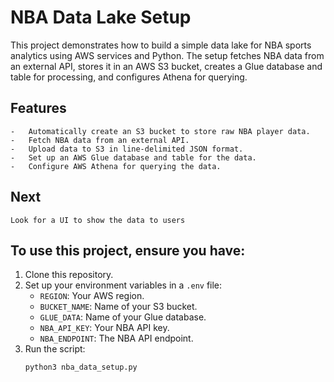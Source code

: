 # NBA Data Lake Setup

This project demonstrates how to build a simple data lake for NBA sports analytics using AWS services and Python. The setup fetches NBA data from an external API, stores it in an AWS S3 bucket, creates a Glue database and table for processing, and configures Athena for querying.

## **Features**

    -	Automatically create an S3 bucket to store raw NBA player data.
    -	Fetch NBA data from an external API.
    -	Upload data to S3 in line-delimited JSON format.
    -	Set up an AWS Glue database and table for the data.
    -	Configure AWS Athena for querying the data.

## **Next**

    Look for a UI to show the data to users

## To use this project, ensure you have:

1. Clone this repository.
2. Set up your environment variables in a `.env` file:
   - `REGION`: Your AWS region.
   - `BUCKET_NAME`: Name of your S3 bucket.
   - `GLUE_DATA`: Name of your Glue database.
   - `NBA_API_KEY`: Your NBA API key.
   - `NBA_ENDPOINT`: The NBA API endpoint.
3. Run the script:
   ```bash
   python3 nba_data_setup.py
   ```
